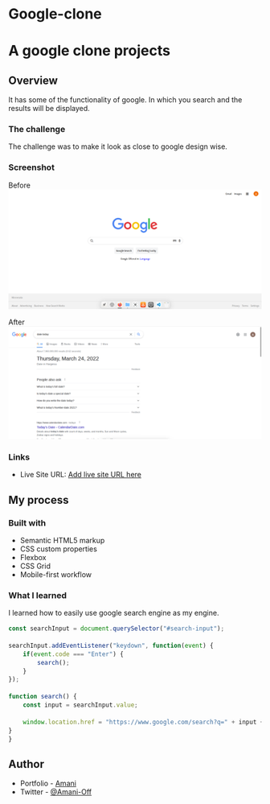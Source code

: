 # Google-clone

#  A google clone projects


## Overview
 It  has some of the functionality of google. In which you search and the results will be displayed.

### The challenge
The challenge was to make it look as close to google design wise.
### Screenshot

Before
![](./images/before.png)

After
![](./images/after.png)

### Links

- Live Site URL: [Add live site URL here](https://your-live-site-url.com)

## My process

### Built with

- Semantic HTML5 markup
- CSS custom properties
- Flexbox
- CSS Grid
- Mobile-first workflow

### What I learned

I learned how to easily use google search engine as my engine.
 

```js
const searchInput = document.querySelector("#search-input");

searchInput.addEventListener("keydown", function(event) {
    if(event.code === "Enter") {
        search();
    }
});

function search() {
    const input = searchInput.value;

    window.location.href = "https://www.google.com/search?q=" + input + "&rlz=1C5CHFA_enNZ948NZ948&oq=" + input + "&aqs=chrome.0.69i59l2j46i175i199i433j46i199i291i433j46j0i433j0j69i60.875j0j9&sourceid=chrome&ie=UTF-8"
}
}
```


## Author

- Portfolio - [Amani](https://www.your-site.com)
- Twitter - [@Amani-Off](https://www.twitter.com/yourusername)



